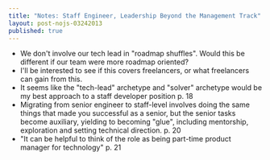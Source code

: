 ```yaml
---
title: "Notes: Staff Engineer, Leadership Beyond the Management Track"
layout: post-nojs-03242013
published: true
---
```


- We don't involve our tech lead in "roadmap shuffles". Would this be
  different if our team were more roadmap oriented?
- I'll be interested to see if this covers freelancers, or what
  freelancers can gain from this.
- It seems like the "tech-lead" archetype and "solver" archetype would
  be my best approach to a staff developer position p. 18
- Migrating from senior engineer to staff-level involves doing the
  same things that made you successful as a senior, but the senior
  tasks become auxiliary, yielding to becoming "glue", including
  mentorship, exploration and setting technical direction. p. 20
- "It can be helpful to think of the role as being part-time product
  manager for technology" p. 21
